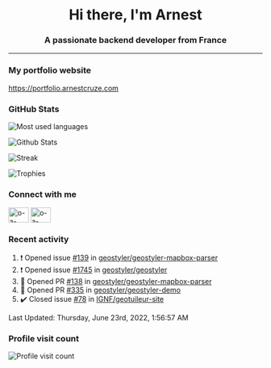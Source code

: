 <h1 align="center">Hi there, I'm Arnest</h1>
<h3 align="center">A passionate backend developer from France</h3>

---

### My portfolio website

https://portfolio.arnestcruze.com

### GitHub Stats

![Most used languages](https://github-readme-stats.vercel.app/api/top-langs/?username=ocruze&langs_count=10&layout=compact&hide=tsql)

![Github Stats](https://github-readme-stats.vercel.app/api?username=ocruze&count_private=true&show_icons=true&title_color=fff&text_color=fff&bg_color=30,36d1dc,904e95)

![Streak](https://github-readme-streak-stats.herokuapp.com/?user=ocruze&)

![Trophies](https://github-profile-trophy.vercel.app/?username=ocruze)

### Connect with me

<p align="left">
  <a href="mailto:o.cruze@live.com" target="blank"><img align="center" src="https://upload.wikimedia.org/wikipedia/commons/d/df/Microsoft_Office_Outlook_%282018%E2%80%93present%29.svg" alt="o-a-cruze" height="30" width="40" /></a>
  <a href="https://linkedin.com/in/o-a-cruze" target="blank"><img align="center" src="https://raw.githubusercontent.com/rahuldkjain/github-profile-readme-generator/master/src/images/icons/Social/linked-in-alt.svg" alt="o-a-cruze" height="30" width="40" /></a>
</p>

### Recent activity

<!--RECENT_ACTIVITY:start-->
1. ❗️ Opened issue [#139](https://github.com/geostyler/geostyler-mapbox-parser/issues/139) in [geostyler/geostyler-mapbox-parser](https://github.com/geostyler/geostyler-mapbox-parser)
2. ❗️ Opened issue [#1745](https://github.com/geostyler/geostyler/issues/1745) in [geostyler/geostyler](https://github.com/geostyler/geostyler)
3. 💪 Opened PR [#138](https://github.com/geostyler/geostyler-mapbox-parser/pull/138) in [geostyler/geostyler-mapbox-parser](https://github.com/geostyler/geostyler-mapbox-parser)
4. 💪 Opened PR [#335](https://github.com/geostyler/geostyler-demo/pull/335) in [geostyler/geostyler-demo](https://github.com/geostyler/geostyler-demo)
5. ✔️ Closed issue [#78](https://github.com/IGNF/geotuileur-site/issues/78) in [IGNF/geotuileur-site](https://github.com/IGNF/geotuileur-site)
<!--RECENT_ACTIVITY:end-->

<!--RECENT_ACTIVITY:last_update-->
Last Updated: Thursday, June 23rd, 2022, 1:56:57 AM
<!--RECENT_ACTIVITY:last_update_end-->

### Profile visit count

![Profile visit count](https://profile-counter.glitch.me/ocruze/count.svg)
